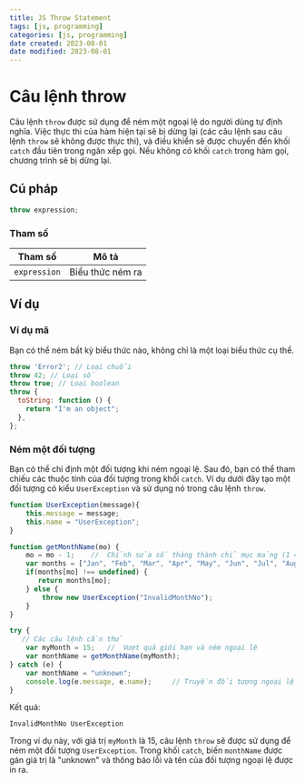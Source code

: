 ```yaml
---
title: JS Throw Statement
tags: [js, programming]
categories: [js, programming]
date created: 2023-08-01
date modified: 2023-08-01
---
```


# Câu lệnh throw

Câu lệnh `throw` được sử dụng để ném một ngoại lệ do người dùng tự định nghĩa. Việc thực thi của hàm hiện tại sẽ bị dừng lại (các câu lệnh sau câu lệnh `throw` sẽ không được thực thi), và điều khiển sẽ được chuyển đến khối `catch` đầu tiên trong ngăn xếp gọi. Nếu không có khối `catch` trong hàm gọi, chương trình sẽ bị dừng lại.

## Cú pháp

```js
throw expression;
```

### Tham số

| Tham số      | Mô tả           |
| ------------ | -------------- |
| `expression` | Biểu thức ném ra |

## Ví dụ

### Ví dụ mã

Bạn có thể ném bất kỳ biểu thức nào, không chỉ là một loại biểu thức cụ thể.

```js
throw 'Error2'; // Loại chuỗi
throw 42; // Loại số
throw true; // Loại boolean
throw {
  toString: function () {
    return "I'm an object";
  },
};
```

### Ném một đối tượng

Bạn có thể chỉ định một đối tượng khi ném ngoại lệ. Sau đó, bạn có thể tham chiếu các thuộc tính của đối tượng trong khối `catch`. Ví dụ dưới đây tạo một đối tượng có kiểu `UserException` và sử dụng nó trong câu lệnh `throw`.

```js
function UserException(message){
    this.message = message;
    this.name = "UserException";
}

function getMonthName(mo) {
    mo = mo - 1;	//	Chỉnh sửa số tháng thành chỉ mục mảng (1 = Jan, 12 = Dec)
    var months = ["Jan", "Feb", "Mar", "Apr", "May", "Jun", "Jul", "Aug", "Sep", "Oct", "Nov", "Dec"];
    if(months[mo] !== undefined) {
       return months[mo];
    } else {
        throw new UserException("InvalidMonthNo");
    }
}

try {
   // Các câu lệnh cần thử
    var myMonth = 15;	//	Vượt quá giới hạn và ném ngoại lệ
    var monthName = getMonthName(myMonth);
} catch (e) {
    var monthName = "unknown";
    console.log(e.message, e.name);		// Truyền đối tượng ngoại lệ vào xử lý lỗi
}
```

Kết quả:

```
InvalidMonthNo UserException
```

Trong ví dụ này, với giá trị `myMonth` là 15, câu lệnh `throw` sẽ được sử dụng để ném một đối tượng `UserException`. Trong khối `catch`, biến `monthName` được gán giá trị là "unknown" và thông báo lỗi và tên của đối tượng ngoại lệ được in ra.
